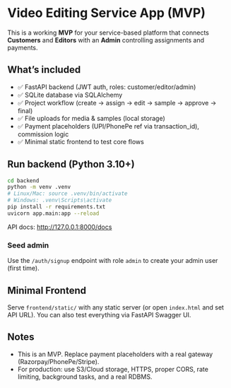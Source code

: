 # Video Editing Service App (MVP)

This is a working **MVP** for your service-based platform that connects **Customers** and **Editors** with an **Admin** controlling assignments and payments.

## What’s included
- ✅ FastAPI backend (JWT auth, roles: customer/editor/admin)
- ✅ SQLite database via SQLAlchemy
- ✅ Project workflow (create → assign → edit → sample → approve → final)
- ✅ File uploads for media & samples (local storage)
- ✅ Payment placeholders (UPI/PhonePe ref via transaction_id), commission logic
- ✅ Minimal static frontend to test core flows

## Run backend (Python 3.10+)
```bash
cd backend
python -m venv .venv
# Linux/Mac: source .venv/bin/activate
# Windows: .venv\Scripts\activate
pip install -r requirements.txt
uvicorn app.main:app --reload
```
API docs: http://127.0.0.1:8000/docs

### Seed admin
Use the `/auth/signup` endpoint with role `admin` to create your admin user (first time).

## Minimal Frontend
Serve `frontend/static/` with any static server (or open `index.html` and set API URL).
You can also test everything via FastAPI Swagger UI.

## Notes
- This is an MVP. Replace payment placeholders with a real gateway (Razorpay/PhonePe/Stripe).
- For production: use S3/Cloud storage, HTTPS, proper CORS, rate limiting, background tasks, and a real RDBMS.

